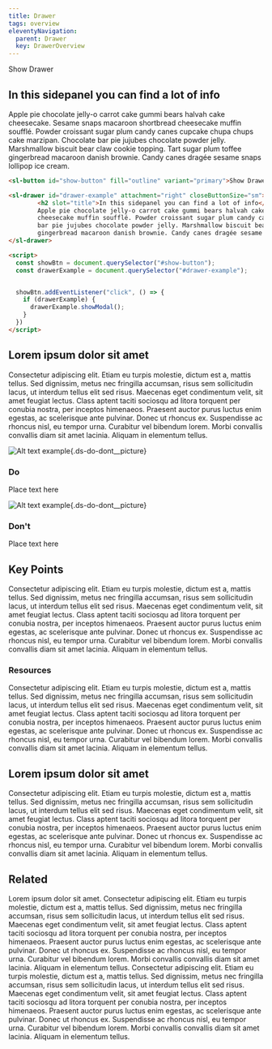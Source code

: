 ```yaml
---
title: Drawer
tags: overview
eleventyNavigation:
  parent: Drawer
  key: DrawerOverview
---
```

<section>

<div class="ds-example">
<sl-button id="show-button" fill="outline" variant="primary">Show Drawer</sl-button>
<sl-drawer id="drawer-example" attachment="right" closeButtonSize="md"><h2 slot="title">In this sidepanel you can find a lot of info</h2>
Apple pie chocolate jelly-o carrot cake gummi bears halvah cake cheesecake. Sesame snaps macaroon shortbread
cheesecake muffin soufflé. Powder croissant sugar plum candy canes cupcake chupa chups cake marzipan. Chocolate
bar pie jujubes chocolate powder jelly. Marshmallow biscuit bear claw cookie topping. Tart sugar plum toffee
gingerbread macaroon danish brownie. Candy canes dragée sesame snaps lollipop ice cream.
</sl-drawer>

</div>

<div class="ds-code">

```html
<sl-button id="show-button" fill="outline" variant="primary">Show Drawer</sl-button>

<sl-drawer id="drawer-example" attachment="right" closeButtonSize="sm">
        <h2 slot="title">In this sidepanel you can find a lot of info</h2>
        Apple pie chocolate jelly-o carrot cake gummi bears halvah cake cheesecake. Sesame snaps macaroon shortbread
        cheesecake muffin soufflé. Powder croissant sugar plum candy canes cupcake chupa chups cake marzipan. Chocolate
        bar pie jujubes chocolate powder jelly. Marshmallow biscuit bear claw cookie topping. Tart sugar plum toffee
        gingerbread macaroon danish brownie. Candy canes dragée sesame snaps lollipop ice cream.
</sl-drawer>

<script>
  const showBtn = document.querySelector("#show-button");
  const drawerExample = document.querySelector("#drawer-example");


  showBtn.addEventListener("click", () => {
    if (drawerExample) {
      drawerExample.showModal();
    }
  })
</script>
```

</div>

</section>

<section>

## Lorem ipsum dolor sit amet
Consectetur adipiscing elit. Etiam eu turpis molestie, dictum est a, mattis tellus. Sed dignissim, metus nec fringilla accumsan, risus sem sollicitudin lacus, ut interdum tellus elit sed risus. Maecenas eget condimentum velit, sit amet feugiat lectus. Class aptent taciti sociosqu ad litora torquent per conubia nostra, per inceptos himenaeos. Praesent auctor purus luctus enim egestas, ac scelerisque ante pulvinar. Donec ut rhoncus ex. Suspendisse ac rhoncus nisl, eu tempor urna. Curabitur vel bibendum lorem. Morbi convallis convallis diam sit amet lacinia. Aliquam in elementum tellus.

<div class=ds-do-dont>

<div class="ds-success">

![Alt text example](/assets/images/example-do.svg "do picture"){.ds-do-dont__picture}

<div class="ds-success__content">

### Do
  
Place text here

</div>

</div>


<div class="ds-danger">

![Alt text example](/assets/images/example-dont.svg "don't picture"){.ds-do-dont__picture}

<div class="ds-danger__content">

### Don't
  
Place text here

</div>

</div>

</div>

</section>

<section>

## Key Points
Consectetur adipiscing elit. Etiam eu turpis molestie, dictum est a, mattis tellus. Sed dignissim, metus nec fringilla accumsan, risus sem sollicitudin lacus, ut interdum tellus elit sed risus. Maecenas eget condimentum velit, sit amet feugiat lectus. Class aptent taciti sociosqu ad litora torquent per conubia nostra, per inceptos himenaeos. Praesent auctor purus luctus enim egestas, ac scelerisque ante pulvinar. Donec ut rhoncus ex. Suspendisse ac rhoncus nisl, eu tempor urna. Curabitur vel bibendum lorem. Morbi convallis convallis diam sit amet lacinia. Aliquam in elementum tellus.

### Resources
Consectetur adipiscing elit. Etiam eu turpis molestie, dictum est a, mattis tellus. Sed dignissim, metus nec fringilla accumsan, risus sem sollicitudin lacus, ut interdum tellus elit sed risus. Maecenas eget condimentum velit, sit amet feugiat lectus. Class aptent taciti sociosqu ad litora torquent per conubia nostra, per inceptos himenaeos. Praesent auctor purus luctus enim egestas, ac scelerisque ante pulvinar. Donec ut rhoncus ex. Suspendisse ac rhoncus nisl, eu tempor urna. Curabitur vel bibendum lorem. Morbi convallis convallis diam sit amet lacinia. Aliquam in elementum tellus.

</section>

<section>

## Lorem ipsum dolor sit amet
Consectetur adipiscing elit. Etiam eu turpis molestie, dictum est a, mattis tellus. Sed dignissim, metus nec fringilla accumsan, risus sem sollicitudin lacus, ut interdum tellus elit sed risus. Maecenas eget condimentum velit, sit amet feugiat lectus. Class aptent taciti sociosqu ad litora torquent per conubia nostra, per inceptos himenaeos. Praesent auctor purus luctus enim egestas, ac scelerisque ante pulvinar. Donec ut rhoncus ex. Suspendisse ac rhoncus nisl, eu tempor urna. Curabitur vel bibendum lorem. Morbi convallis convallis diam sit amet lacinia. Aliquam in elementum tellus.

</section>

<section>

## Related
Lorem ipsum dolor sit amet. Consectetur adipiscing elit. Etiam eu turpis molestie, dictum est a, mattis tellus. Sed dignissim, metus nec fringilla accumsan, risus sem sollicitudin lacus, ut interdum tellus elit sed risus. Maecenas eget condimentum velit, sit amet feugiat lectus. Class aptent taciti sociosqu ad litora torquent per conubia nostra, per inceptos himenaeos. Praesent auctor purus luctus enim egestas, ac scelerisque ante pulvinar. Donec ut rhoncus ex. Suspendisse ac rhoncus nisl, eu tempor urna. Curabitur vel bibendum lorem. Morbi convallis convallis diam sit amet lacinia. Aliquam in elementum tellus.
Consectetur adipiscing elit. Etiam eu turpis molestie, dictum est a, mattis tellus. Sed dignissim, metus nec fringilla accumsan, risus sem sollicitudin lacus, ut interdum tellus elit sed risus. Maecenas eget condimentum velit, sit amet feugiat lectus. Class aptent taciti sociosqu ad litora torquent per conubia nostra, per inceptos himenaeos. Praesent auctor purus luctus enim egestas, ac scelerisque ante pulvinar. Donec ut rhoncus ex. Suspendisse ac rhoncus nisl, eu tempor urna. Curabitur vel bibendum lorem. Morbi convallis convallis diam sit amet lacinia. Aliquam in elementum tellus.

</section>

<script>

const showBtn = document.querySelector("#show-button");
const drawerExample = document.querySelector("#drawer-example");


showBtn.addEventListener("click", () => {
    if (drawerExample) {
      drawerExample.showModal();
    }
  })

</script>